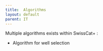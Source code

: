 ```yaml
---
title:  Algorithms
layout: default
parent: IT
---
```


Multiple algorithms exists within SwissCat+ :

* Algorithm for well selection 

